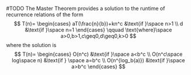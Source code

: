 #TODO
The Master Theorem provides a solution to the runtime of recurrence relations of the form
$$
T(n)= \begin{cases}
aT(\frac{n}{b})+kn^c &\text{if }\space n>1 \\
d &\text{if }\space n=1
\end{cases}
\qquad \text{where}\space a>0,b>1,c\geq0,d\geq0,k>0 
$$
where the solution is
$$
T(n)= \begin{cases}
O(n^c) &\text{if }\space a<b^c \\
O(n^c\space log\space n) &\text{if } \space a=b^c \\
O(n^{log_b(a)}) &\text{if }\space a>b^c
\end{cases}
$$

